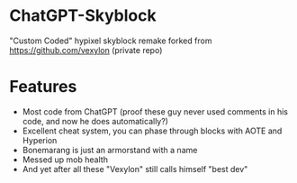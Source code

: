 # ChatGPT-Skyblock
"Custom Coded" hypixel skyblock remake forked from https://github.com/vexylon (private repo)

# Features
- Most code from ChatGPT (proof these guy never used comments in his code, and now he does automatically?)
- Excellent cheat system, you can phase through blocks with AOTE and Hyperion
- Bonemarang is just an armorstand with a name
- Messed up mob health
- And yet after all these "Vexylon" still calls himself "best dev"

